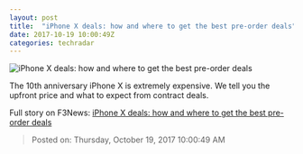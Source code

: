 ```yaml
---
layout: post
title:  "iPhone X deals: how and where to get the best pre-order deals"
date: 2017-10-19 10:00:49Z
categories: techradar
---
```


![iPhone X deals: how and where to get the best pre-order deals](http://cdn.mos.cms.futurecdn.net/cNe6DJy8yejWaHcu6kwbW9-1200-80.jpg)

The 10th anniversary iPhone X is extremely expensive. We tell you the upfront price and what to expect from contract deals.


Full story on F3News: [iPhone X deals: how and where to get the best pre-order deals](http://www.f3nws.com/n/hCqNQ)

> Posted on: Thursday, October 19, 2017 10:00:49 AM
